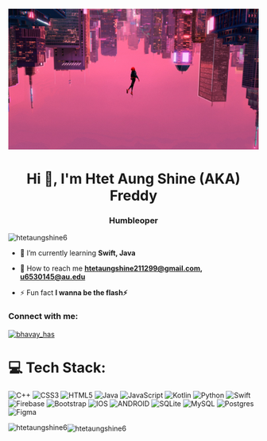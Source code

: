 ![logo](https://github.com/HtetAungShine6/HtetAungShine6/blob/main/SpiderMan.jpeg)

<h1 align="center">Hi 🫡, I'm Htet Aung Shine (AKA) Freddy</h1>
<h3 align="center">Humbleoper</h3>

<p align="left"> <img src="https://komarev.com/ghpvc/?username=htetaungshine6&label=Profile%20views&color=0e75b6&style=flat" alt="htetaungshine6" /> </p>

- 🧠 I’m currently learning **Swift, Java**

- 📲 How to reach me **htetaungshine211299@gmail.com, u6530145@au.edu**

- ⚡ Fun fact **I wanna be the flash⚡️**

<h3 align="left">Connect with me:</h3>
<p align="left">
<a href="https://instagram.com/bhavay_has" target="blank"><img align="center" src="https://raw.githubusercontent.com/rahuldkjain/github-profile-readme-generator/master/src/images/icons/Social/instagram.svg" alt="bhavay_has" height="30" width="40" /></a>
</p>

# 💻 Tech Stack:
![C++](https://img.shields.io/badge/c++-%2300599C.svg?style=for-the-badge&logo=c%2B%2B&logoColor=white) ![CSS3](https://img.shields.io/badge/css3-%231572B6.svg?style=for-the-badge&logo=css3&logoColor=white) ![HTML5](https://img.shields.io/badge/html5-%23E34F26.svg?style=for-the-badge&logo=html5&logoColor=white) ![Java](https://img.shields.io/badge/java-%23ED8B00.svg?style=for-the-badge&logo=java&logoColor=white) ![JavaScript](https://img.shields.io/badge/javascript-%23323330.svg?style=for-the-badge&logo=javascript&logoColor=%23F7DF1E) ![Kotlin](https://img.shields.io/badge/kotlin-%230095D5.svg?style=for-the-badge&logo=kotlin&logoColor=white) ![Python](https://img.shields.io/badge/python-3670A0?style=for-the-badge&logo=python&logoColor=ffdd54) ![Swift](https://img.shields.io/badge/swift-F54A2A?style=for-the-badge&logo=swift&logoColor=white) ![Firebase](https://img.shields.io/badge/firebase-%23039BE5.svg?style=for-the-badge&logo=firebase) ![Bootstrap](https://img.shields.io/badge/bootstrap-%23563D7C.svg?style=for-the-badge&logo=bootstrap&logoColor=white) ![IOS](https://img.shields.io/badge/IOS-%2320232a.svg?style=for-the-badge&logo=apple&logoColor=white) ![ANDROID](https://img.shields.io/badge/android-%2320232a.svg?style=for-the-badge&logo=android&logoColor=%a4c639) ![SQLite](https://img.shields.io/badge/sqlite-%2307405e.svg?style=for-the-badge&logo=sqlite&logoColor=white) ![MySQL](https://img.shields.io/badge/mysql-%2300f.svg?style=for-the-badge&logo=mysql&logoColor=white) ![Postgres](https://img.shields.io/badge/postgres-%23316192.svg?style=for-the-badge&logo=postgresql&logoColor=white) 	![Figma](https://img.shields.io/badge/figma-%23F24E1E.svg?style=for-the-badge&logo=figma&logoColor=white)

<div>
  <p><img align="left" src="https://github-readme-stats.vercel.app/api/top-langs?username=htetaungshine6&show_icons=true&locale=en&layout=compact" alt="htetaungshine6" /></p>

 <p><img align="center" src="https://github-readme-streak-stats.herokuapp.com/?user=htetaungshine6&" alt="htetaungshine6" /></p>
</div>
